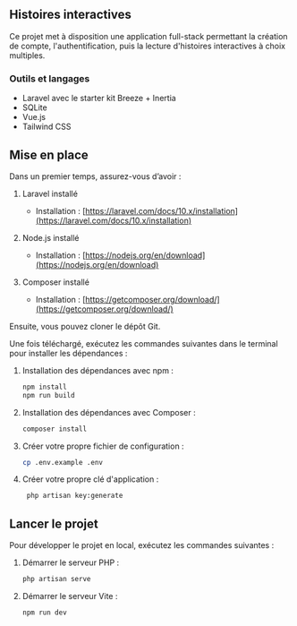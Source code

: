 ## Histoires interactives

Ce projet met à disposition une application full-stack permettant la création de compte, l'authentification, puis la lecture d'histoires interactives à choix multiples.

### Outils et langages

* Laravel avec le starter kit Breeze + Inertia
* SQLite
* Vue.js
* Tailwind CSS

## Mise en place

Dans un premier temps, assurez-vous d’avoir :

1. Laravel installé

   * Installation : [https://laravel.com/docs/10.x/installation](https://laravel.com/docs/10.x/installation)
2. Node.js installé

   * Installation : [https://nodejs.org/en/download](https://nodejs.org/en/download)
3. Composer installé

   * Installation : [https://getcomposer.org/download/](https://getcomposer.org/download/)

Ensuite, vous pouvez cloner le dépôt Git.

Une fois téléchargé, exécutez les commandes suivantes dans le terminal pour installer les dépendances :

1. Installation des dépendances avec npm :

   ```bash
   npm install
   npm run build

   ```

2. Installation des dépendances avec Composer :

   ```bash
   composer install
   ```
3. Créer votre propre fichier de configuration :
   ```bash
   cp .env.example .env
   ```

4. Créer votre propre clé d'application :
   ```bash
    php artisan key:generate
   ```


## Lancer le projet

Pour développer le projet en local, exécutez les commandes suivantes :

1. Démarrer le serveur PHP :

   ```bash
   php artisan serve
   ```

2. Démarrer le serveur Vite :

   ```bash
   npm run dev
   ```

